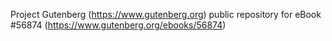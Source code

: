 Project Gutenberg (https://www.gutenberg.org) public repository for
eBook #56874 (https://www.gutenberg.org/ebooks/56874)
